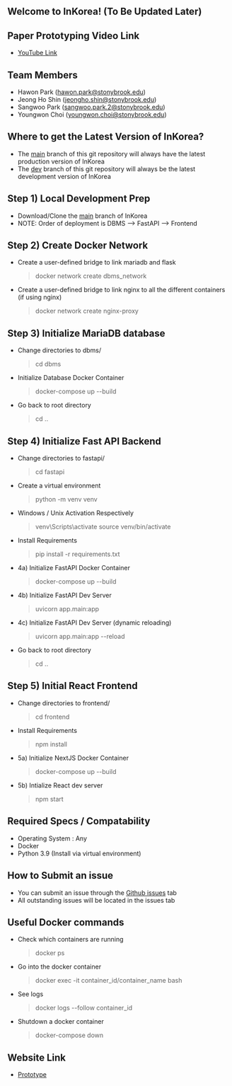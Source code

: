 ## Welcome to InKorea! (To Be Updated Later)

## Paper Prototyping Video Link
- [YouTube Link](https://youtu.be/tCOShCInpdI)


## Team Members
- Hawon Park (hawon.park@stonybrook.edu)
- Jeong Ho Shin (jeongho.shin@stonybrook.edu)
- Sangwoo Park (sangwoo.park.2@stonybrook.edu)
- Youngwon Choi (youngwon.choi@stonybrook.edu)

## Where to get the Latest Version of InKorea?
- The [main](https://github.com/hawonp/InKorea) branch of this git repository will always have the latest production version of InKorea
- The [dev](https://github.com/hawonp/InKorea/tree/dev) branch of this git repository will always be the latest development version of InKorea



## Step 1) Local Development Prep
- Download/Clone the [main](https://github.com/hawonp/InKorea) branch of InKorea
- NOTE: Order of deployment is DBMS --> FastAPI --> Frontend

## Step 2) Create Docker Network
- Create a user-defined bridge to link mariadb and flask
  > docker network create dbms_network
- Create a user-defined bridge to link nginx to all the different containers (if using nginx)
  > docker network create nginx-proxy

## Step 3) Initialize MariaDB database
- Change directories to dbms/
  > cd dbms

- Initialize Database Docker Container
  > docker-compose up --build

- Go back to root directory
  > cd ..

## Step 4) Initialize Fast API Backend
- Change directories to fastapi/
  > cd fastapi

- Create a virtual environment 
  > python -m venv venv

- Windows / Unix Activation Respectively  
  > venv\Scripts\activate 
  > source venv/bin/activate

- Install Requirements
  > pip install -r requirements.txt

- 4a) Initialize FastAPI Docker Container
  > docker-compose up --build

- 4b) Initialize FastAPI Dev Server
  > uvicorn app.main:app

- 4c) Initialize FastAPI Dev Server (dynamic reloading)
  > uvicorn app.main:app --reload

- Go back to root directory
  > cd ..

## Step 5) Initial React Frontend
- Change directories to frontend/
  > cd frontend

- Install Requirements
  > npm install

- 5a) Initialize NextJS Docker Container
  > docker-compose up --build

- 5b) Intialize React dev server
  > npm start

## Required Specs / Compatability
 - Operating System : Any
 - Docker
 - Python 3.9 (Install via virtual environment)

## How to Submit an issue
 - You can submit an issue through the [Github issues](https://github.com/hawonp/InKorea/issues) tab
 - All outstanding issues will be located in the issues tab

## Useful Docker commands
 - Check which containers are running
    > docker ps

 - Go into the docker container
    > docker exec -it container_id/container_name bash

 - See logs
    > docker logs --follow container_id

 - Shutdown a docker container
    > docker-compose down

## Website Link
- [Prototype](https://www.inkorea.co/)
